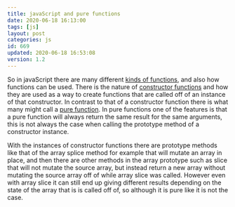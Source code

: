 ```yaml
---
title: javaScript and pure functions
date: 2020-06-18 16:13:00
tags: [js]
layout: post
categories: js
id: 669
updated: 2020-06-18 16:53:08
version: 1.2
---
```


So in javaScript there are many different [kinds of functions](/2019/12/16/js-function/), and also how functions can be used. There is the nature of [constructor functions](/2019/02/27/js-javascript-constructor/) and how they are used as a way to create functions that are called off of an instance of that constructor. In contrast to that of a constructor function there is what many might call a [pure function](https://en.wikipedia.org/wiki/Pure_function). In pure functions one of the features is that a pure function will always return the same result for the same arguments, this is not always the case when calling the prototype method of a constructor instance.

With the instances of constructor functions there are prototype methods like that of the array splice method for example that will mutate an array in place, and then there are other methods in the array prototype such as slice that will not mutate the source array, but instead return a new array without mutating the source array off of while array slice was called. However even with array slice it can still end up giving different results depending on the state of the array that is is called off of, so although it is pure like it is not the case.

<!-- more -->
